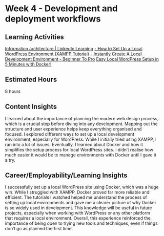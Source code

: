 # Week 4 - Development and deployment workflows

## Learning Activities
[Information architecture | LinkedIn Learning](https://www.linkedin.com/learning/mapping-the-modern-web-design-process)
[- How to Set Up a Local WordPress Environment (XAMPP Tutorial)](https://www.youtube.com/watch?v=suV93rTmTuA&t=312s)
[- Instantly Create A Local Development Environment - Beginner To Pro](https://www.youtube.com/watch?v=TXqSC2od4-8&t=54s)
[Easy Local WordPress Setup in 5 Minutes with Docker!](https://www.youtube.com/watch?v=gEceSAJI_3s&t=896s)

## Estimated Hours
8 hours

## Content Insights
I learned about the importance of planning the modern web design process, which is a crucial step before diving into any development. Mapping out the structure and user experience helps keep everything organised and focused. I explored different ways to set up a local development environment, especially for WordPress. While I initially tried using XAMPP, I ran into a lot of issues. Eventually, I learned about Docker and how it simplifies the setup process for local WordPress sites. I didn’t realise how much easier it would be to manage environments with Docker until I gave it a try.

## Career/Employability/Learning Insights

I successfully set up a local WordPress site using Docker, which was a huge win. While I struggled with XAMPP, Docker proved far more reliable and efficient. The tutorials I watched helped me understand the process of setting up local environments and gave me a clearer picture of why Docker is so widely used in development. This knowledge will be useful in future projects, especially when working with WordPress or any other platform that requires a local environment. Overall, this experience reinforced the importance of being open to trying new tools and techniques, even if things don’t go as planned the first time.

